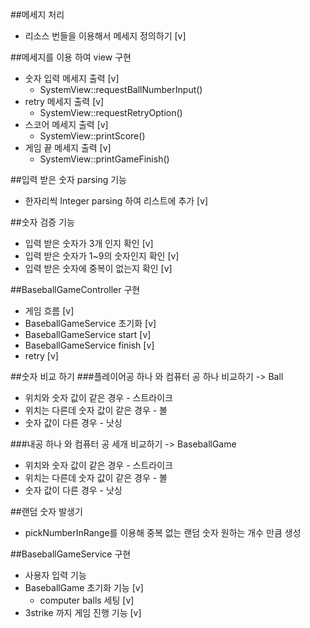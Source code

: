 ##메세지 처리
* 리소스 번들을 이용해서 메세지 정의하기 [v]

##메세지를 이용 하여 view 구현
* 숫자 입력 메세지 출력 [v]
  - SystemView::requestBallNumberInput()
* retry 메세지 출력 [v]
  - SystemView::requestRetryOption()
* 스코어 메세지 출력 [v]
  - SystemView::printScore()
* 게임 끝 메세지 출력 [v]
  - SystemView::printGameFinish()

##입력 받은 숫자 parsing 기능
- 한자리씩 Integer parsing 하여 리스트에 추가 [v]

##숫자 검증 기능
- 입력 받은 숫자가 3개 인지 확인 [v]
- 입력 받은 숫자가 1~9의 숫자인지 확인 [v]
- 입력 받은 숫자에 중복이 없는지 확인 [v]

##BaseballGameController 구현
- 게임 흐름 [v]
- BaseballGameService 초기화 [v]
- BaseballGameService start [v]
- BaseballGameService finish [v]
- retry [v]

##숫자 비교 하기
###플레이어공 하나 와 컴퓨터 공 하나 비교하기 -> Ball
- 위치와 숫자 값이 같은 경우 - 스트라이크
- 위치는 다른데 숫자 값이 같은 경우 - 볼
- 숫자 값이 다른 경우 - 낫싱

###내공 하나 와 컴퓨터 공 세개 비교하기 -> BaseballGame
- 위치와 숫자 값이 같은 경우 - 스트라이크
- 위치는 다른데 숫자 값이 같은 경우 - 볼
- 숫자 값이 다른 경우 - 낫싱

##랜덤 숫자 발생기
- pickNumberInRange를 이용해 중복 없는 랜덤 숫자 원하는 개수 만큼 생성

##BaseballGameService 구현
- 사용자 입력 기능
- BaseballGame 초기화 기능 [v]
  - computer balls 세팅 [v]
- 3strike 까지 게임 진행 기능 [v]
